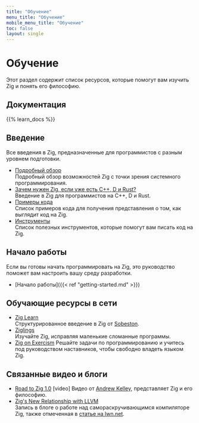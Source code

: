 ```yaml
---
title: "Обучение"
menu_title: "Обучение"
mobile_menu_title: "Обучение"
toc: false
layout: single
---
```


# Обучение
Этот раздел содержит список ресурсов, которые помогут вам изучить Zig и понять его философию.

## Документация
{{% learn_docs %}}

## Введение
Все введения в Zig, предназначенные для программистов с разным уровнем подготовки.

- [Подробный обзор](overview/)  
Подробный обзор возможностей Zig с точки зрения системного программирования.
- [Зачем нужен Zig, если уже есть C++, D и Rust?](why_zig_rust_d_cpp/)  
Введение в Zig для программистов на C++, D и Rust.
- [Примеры кода](samples/)  
Список примеров кода для получения представления о том, как выглядит код на Zig.
- [Инструменты](tools/)  
Список полезных инструментов, которые помогут вам писать код на Zig.


## Начало работы
Если вы готовы начать программировать на Zig, это руководство поможет вам настроить вашу среду разработки.

- [Начало работы]({{< ref "getting-started.md" >}})  

## Обучающие ресурсы в сети
- [Zig Learn](https://ziglearn.org)  
Структурированное введение в Zig от [Sobeston](https://github.com/sobeston).
- [Ziglings](https://ziglings.org)  
Изучайте Zig, исправляя маленькие сломанные программы.
- [Zig on Exercism](https://exercism.org/tracks/zig)
Решайте задачи по программированию и учитесь под руководством наставников, чтобы свободно владеть языком Zig.

## Связанные видео и блоги
- [Road to Zig 1.0](https://www.youtube.com/watch?v=Gv2I7qTux7g) [video] 
Видео от [Andrew Kelley](https://andrewkelley.me), представляет Zig и его философию.
- [Zig's New Relationship with LLVM](https://kristoff.it/blog/zig-new-relationship-llvm/)  
Запись в блоге о работе над самораскручивающимся компиляторе Zig, также отмеченная в [статье на lwn.net](https://lwn.net/Articles/833400/).

